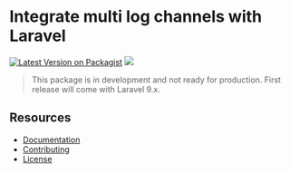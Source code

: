 # Integrate multi log channels with Laravel

[![Latest Version on Packagist](https://img.shields.io/packagist/v/confetticode/laralog)](https://packagist.org/packages/confetticode/laralog)
![](https://img.shields.io/github/workflow/status/confetticode/laralog/laralog?label=test)

> This package is in development and not ready for production. First release will come with Laravel 9.x.

## Resources

- [Documentation](https://confetticode.com/open-source/laravel-logging)
- [Contributing](https://confetticode.com/open-source/laravel-loggingg#contributing)
- [License](./LICENSE.md)
